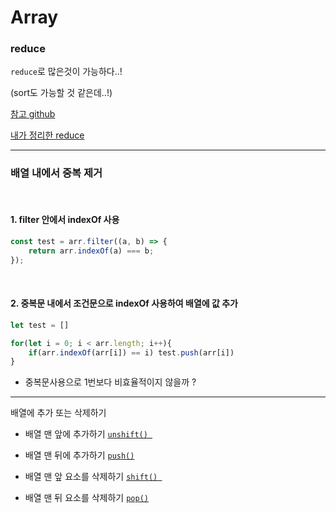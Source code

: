 # Array

### reduce

`reduce`로 많은것이 가능하다..!

(sort도 가능할 것 같은데..!)

[참고 github](https://github.com/BKJang/do-you-know-vanilla/issues/28)

[내가 정리한 reduce](https://github.com/ppotatoG/TIL/tree/master/js/array/reduce)

---

### 배열 내에서 중복 제거

<br>

#### 1. filter 안에서 indexOf 사용
```js
const test = arr.filter((a, b) => {
    return arr.indexOf(a) === b;
});
```
<br>

#### 2. 중복문 내에서 조건문으로 indexOf 사용하여 배열에 값 추가
```js
let test = []

for(let i = 0; i < arr.length; i++){
    if(arr.indexOf(arr[i]) == i) test.push(arr[i])
}
```
- 중복문사용으로 1번보다 비효율적이지 않을까 ?

---

배열에 추가 또는 삭제하기

- 배열 맨 앞에 추가하기 [`unshift() `](https://developer.mozilla.org/ko/docs/Web/JavaScript/Reference/Global_Objects/Array/unshift)
- 배열 맨 뒤에 추가하기 [`push()`](https://developer.mozilla.org/ko/docs/Web/JavaScript/Reference/Global_Objects/Array/push)

- 배열 맨 앞 요소를 삭제하기 [`shift() `](https://developer.mozilla.org/ko/docs/Web/JavaScript/Reference/Global_Objects/Array/shift)
- 배열 맨 뒤 요소를 삭제하기 [`pop()`](https://developer.mozilla.org/ko/docs/Web/JavaScript/Reference/Global_Objects/Array/pop)